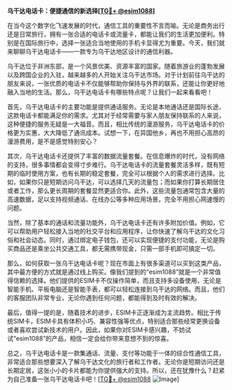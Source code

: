 **乌干达电话卡：便捷通信的新选择[[TG💪+ @esim1088](https://t.me/s/esim1088)]**

在当今这个数字化飞速发展的时代，通信工具的重要性不言而喻。无论是商务出行还是日常旅行，拥有一张合适的电话卡或流量卡，都能让我们的生活更加便利。特别是在国际旅行中，选择一张适合当地使用的手机卡显得尤为重要。今天，我们就来聊聊乌干达电话卡——一款专为乌干达地区设计的通信利器。

乌干达位于非洲东部，是一个风景优美、资源丰富的国家。随着旅游业的蓬勃发展以及跨国企业的入驻，越来越多的人开始关注乌干达市场。对于计划前往乌干达的朋友来说，一张优质的电话卡不仅能够帮助你保持与外界的联系，还能让你更好地融入当地的生活。那么，乌干达电话卡有哪些特点呢？让我们一起来看看吧！

首先，乌干达电话卡的主要功能是提供通话服务。无论是本地通话还是国际长途，这款电话卡都能满足你的需求。尤其对于经常需要与家人朋友保持联系的人来说，这种便捷的服务无疑是一大福音。而且，相比传统的漫游服务，乌干达电话卡的价格更为实惠，大大降低了通讯成本。试想一下，在异国他乡，再也不用担心高昂的漫游费用，是不是感觉特别安心？

其次，乌干达电话卡还提供了丰富的数据流量套餐。在信息爆炸的时代，没有网络的支持，很多事情都会变得寸步难行。乌干达电话卡的流量套餐灵活多样，既有短期的临时使用方案，也有长期的稳定套餐，完全可以根据个人的需求进行选择。比如，如果你只是短期访问乌干达，可以选择几天的流量包；而如果你打算长期居住或者工作，那么更长周期的套餐显然更适合你。此外，这些流量包通常包含大量的高速数据，足以支持视频通话、在线办公等多种应用场景，完全不用担心网速慢的问题。

当然，除了基本的通话和流量功能外，乌干达电话卡还有许多附加价值。例如，它可以帮助用户轻松接入当地的社交平台和应用程序，让你快速了解乌干达的文化习俗和社会动态。同时，通过绑定电子钱包，还可以实现便捷的支付功能，无论是购买商品还是乘坐公共交通工具，都无需携带现金，只需一部手机即可搞定一切。

那么，如何获取一张乌干达电话卡呢？现在市面上有很多渠道可以买到这类产品，其中最方便的方式就是通过线上购买。像我们提到的“esim1088”就是一个非常值得信赖的选择。他们提供的ESIM卡不仅操作简单，而且支持多设备使用，无论是智能手机、平板电脑还是智能手表，都可以轻松连接到乌干达的网络。而且，他们的客服团队非常专业，无论你遇到任何问题，都能得到及时有效的解决。

最后，值得一提的是，随着技术的进步，ESIM卡正逐渐成为主流趋势。相比于传统SIM卡，ESIM卡具有体积小巧、兼容性强等优点，特别适合那些经常更换设备或者喜欢尝试新技术的用户。因此，如果你对ESIM卡感兴趣，不妨试试“esim1088”的产品，相信一定会给你带来意想不到的惊喜。

总之，乌干达电话卡是一款集通话、流量、支付等功能于一体的综合性通信工具，非常适合那些想要深入了解乌干达文化的旅行者和工作者。无论你是短期访问还是长期定居，这张小小的卡片都能为你提供强大的支持。所以，还在犹豫什么？赶紧为自己准备一张乌干达电话卡吧！[[TG💪+ @esim1088](https://t.me/s/esim1088) ![Image](https://i.postimg.cc/4NQfJmqS/Snipaste-2025-05-13-00-14-12.png)]